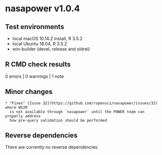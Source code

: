 # nasapower v1.0.4

## Test environments
* local macOS 10.14.2 install, R 3.5.2
* local Ubuntu 18.04, R 3.5.2
* win-builder (devel, release and oldrel)

## R CMD check results

0 errors | 0 warnings | 1 note

  ## Minor changes
  
    * "Fixes" [Issue 32](https://github.com/ropensci/nasapower/issues/32) where WS2M
      is not available through `nasapower` until the POWER team can properly address
      how pre-query validation should be performed

## Reverse dependencies

There are currently no reverse dependencies.
